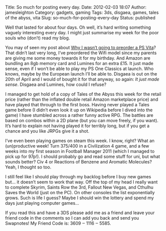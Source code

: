 Title: So much for posting every day.
Date: 2012-02-03 18:07
Author: jamesleighton
Category: gadgets, gaming
Tags: 3ds, disgaea, games, tales of the abyss, vita
Slug: so-much-for-posting-every-day
Status: published

Well that lasted for about four days. Oh well, it’s hard writing something vaguely interesting every day. I might just summarise my week for the poor souls who (don’t) read my blog.

You may of seen my post about [Why I wasn’t going to preorder a PS Vita](http://jamesleighton.com/2012/01/29/why-im-not-going-to-buy-a-ps-vita-straight-away/)? That didn’t last very long, I’ve preordered the Wifi model since my parents are giving me some money towards it for my birthday. And Amazon are bundling an 8gb memory card and Lumines for an extra £15. It just made sense, even if I won’t be able to play my PS One Classics at launch. Who knows, maybe by the European launch I’ll be able to. Disgaea is out on the 20th of April and I would of bought it for that anyway, so again: *It just made sense*. Disgaea and Lumines, how could I refuse?

I managed to get hold of a copy of Tales of the Abyss this week for the retail price (rather than the inflated double retail Amazon marketplace price) and have played that through to the first boss. Having never played a Tales game before (I didn’t even look it up on Wikipedia before I dived into the game) I have stumbled across a rather funny active RPG. The battles are based on combos within a 2D plane (but you can move freely, if you want). It’s hard to explain not having played it for terribly long, but if you get a chance and you like JRPGs give it a shot.

I’ve even been playing games on steam this week. I know, right? What an (un)productive week! Turn 375/400 in a Civilization 4 game, and a few weeks into my first season in Football Manager 2011 (which I managed to pick up for 97p!). I should probably go and read some stuff for uni, but what sounds better? Civ 4 or Reactions of Benzene and Aromatic Molecules? Yeah, I thought so too.

I still feel like I should play through my backlog before I buy new games but… it doesn’t seem to work that way. Off the top of my head I really want to complete Skyrim, Saints Row the 3rd, Fallout New Vegas, and Cthulhu Saves the World (just on the PC). On other consoles the list exponentially grows. Such is life I guess? Maybe I should win the lottery and spend my days just playing computer games…

If you read this and have a 3DS please add me as a friend and leave your friend code in the comments so I can add you back and send you Swapnotes! My Friend Code is: 3609 ‒ 1116 ‒ 5585.
